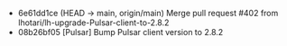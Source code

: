 - 6e61dd1ce (HEAD -> main, origin/main) Merge pull request #402 from lhotari/lh-upgrade-Pulsar-client-to-2.8.2
- 08b26bf05 [Pulsar] Bump Pulsar client version to 2.8.2
